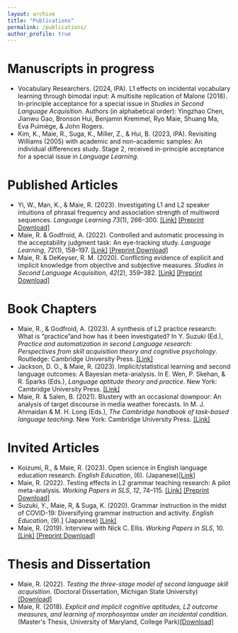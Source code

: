 ```yaml
---
layout: archive
title: "Publications"
permalink: /publications/
author_profile: true
---
```


Manuscripts in progress
======
* Vocabulary Researchers. (2024, IPA). L1 effects on incidental vocabulary learning through bimodal input: A multisite replication of Malone (2018). In-principle acceptance for a special issue in *Studies in Second Language Acquisition*. Authors (in alphabetical order): Yingzhao Chen, Jianwu Gao, Bronson Hui, Benjamin Kremmel, Ryo Maie, Shuang Ma, Eva Puimège, & John Rogers.
* Kim, K., Maie, R., Suga, K., Miller, Z., & Hui, B. (2023, IPA). Revisiting Williams (2005) with academic and non-academic samples: An individual differences study. Stage 2, received in-principle acceptance for a special issue in <i>Language Learning</i>.

Published Articles
======
* Yi, W., Man, K., & Maie, R. (2023). Investigating L1 and L2 speaker intuitions of phrasal frequency and association strength of multiword sequences. <i>Language Learning</i> <i>73</i>(1), 266–300. [[Link]](https://onlinelibrary.wiley.com/doi/full/10.1111/lang.12521) [[Preprint Download]](https://github.com/maieryo/research/blob/papers/YiEtAl2022LL.pdf)
* Maie, R. & Godfroid, A. (2022). Controlled and automatic processing in the acceptability judgment task: An eye-tracking study. <i>Language Learning</i>, <i>72</i>(1), 158–197. [[Link]](https://doi.org/10.1111/lang.12474) [[Preprint Download]](https://github.com/maieryo/research/blob/papers/Preprint_MaieGodfroidLL.pdf)
* Maie, R. & DeKeyser, R. M. (2020). Conflicting evidence of explicit and implicit knowledge from objective and subjective measures. <i>Studies in Second Language Acquisition</i>, <i>42</i>(2), 359–382. [[Link]](https://doi.org/10.1017/S0272263119000615) [[Preprint Download]](https://github.com/maieryo/research/blob/papers/MaieDeKeyserSSLA2020pdf.pdf)

Book Chapters
======
* Maie, R., & Godfroid, A. (2023).  A synthesis of L2 practice research: What is “practice”and how has it been investigated? In Y. Suzuki (Ed.), <i>Practice and automatization in second Language research: Perspectives from skill acquisition theory and cognitive psychology</i>. Routledge: Cambridge University Press. [[Link]](https://www.taylorfrancis.com/books/edit/10.4324/9781003414643/practice-automatization-second-language-research-yuichi-suzuki)
* Jackson, D. O., & Maie, R. (2023). Implicit/statistical learning and second language outcomes: A Bayesian meta-analysis. In E. Wen, P. Skehan, & R. Sparks (Eds.), <i>Language aptitude theory and practice</i>. New York: Cambridge University Press. [[Link]](https://www.cambridge.org/jp/academic/subjects/languages-linguistics/applied-linguistics-and-second-language-acquisition/language-aptitude-theory-and-practice?format=HB&isbn=9781316513996)
* Maie, R. & Salen, B. (2021). Blustery with an occasional downpour: An analysis of target discourse in media weather forecasts. In M. J. Ahmaidan & M. H. Long (Eds.), <i>The Cambridge handbook of task-based language teaching</i>. New York: Cambridge University Press. [[Link]](https://www.cambridge.org/core/books/abs/cambridge-handbook-of-taskbased-language-teaching/blustery-with-an-occasional-downpour/1BAF4C99AFAC232F17E68409C03141DB)

Invited Articles
======
* Koizumi, R., & Maie, R. (2023). Open science in English language education research. *English Education*, (6). (Japanese)[[Link]](https://www.taishukan.co.jp/book/b625619.html)
* Maie, R. (2022). Testing effects in L2 grammar teaching research: A pilot meta-analysis. <i>Working Papers in SLS</i>, <i>12</i>, 74–115. [[Link]](https://hcommons.org/deposits/item/hc:46463) [[Preprint Download]](https://github.com/maieryo/research/blob/papers/Maie2022SLS.pdf)
* Suzuki, Y., Maie, R, & Suga, K. (2020). Grammar instruction in the midst of COVID-19: Diversifying grammar instruction and activity. <i>English Education</i>, (9).] (Japanese) [[Link]](https://www.taishukan.co.jp/book/b525175.html)
* Maie, R. (2019). Interview with Nick C. Ellis. <i>Working Papers in SLS</i>, 10.  [[Link]](https://hcommons.org/deposits/item/hc:45843) [[Preprint Download]](https://github.com/maieryo/research/blob/papers/InterviewWithNickCEllis.pdf)

Thesis and Dissertation
======
* Maie, R. (2022). *Testing the three-stage model of second language skill acquisition*. (Doctoral Dissertation, Michigan State University)[[Download]](https://github.com/maieryo/research/blob/papers/RyoMaiePhDSLS.pdf)
* Maie, R. (2018). *Explicit and implicit cognitive aptitudes, L2 outcome measures, and learning of morphosyntax under an incidental condition*. (Master's Thesis, University of Maryland, College Park)[[Download]](https://drum.lib.umd.edu/handle/1903/21064)

